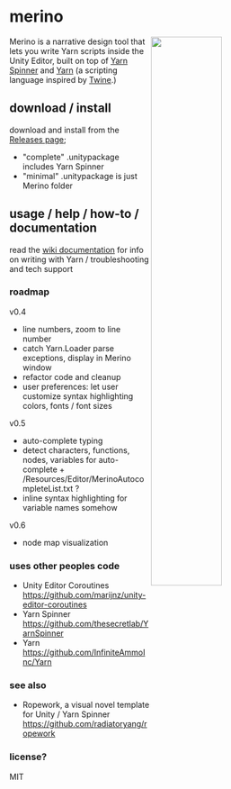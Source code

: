 # merino
<img width=50% align=right src=https://raw.githubusercontent.com/radiatoryang/merino/master/merino05_demo.gif> 

Merino is a narrative design tool that lets you write Yarn scripts inside the Unity Editor, built on top of [Yarn Spinner](https://github.com/thesecretlab/YarnSpinner) and [Yarn](https://github.com/InfiniteAmmoInc/Yarn) (a scripting language inspired by [Twine](http://twinery.org/).)

## download / install
download and install from the [Releases page](https://github.com/radiatoryang/merino/releases);
- "complete" .unitypackage includes Yarn Spinner
- "minimal" .unitypackage is just Merino folder

## usage / help / how-to / documentation
read the [wiki documentation](https://github.com/radiatoryang/merino/wiki) for info on writing with Yarn / troubleshooting and tech support

### roadmap
v0.4
- line numbers, zoom to line number
- catch Yarn.Loader parse exceptions, display in Merino window
- refactor code and cleanup
- user preferences: let user customize syntax highlighting colors, fonts / font sizes

v0.5
- auto-complete typing
- detect characters, functions, nodes, variables for auto-complete + /Resources/Editor/MerinoAutocompleteList.txt ?
- inline syntax highlighting for variable names somehow

v0.6
- node map visualization

### uses other peoples code
- Unity Editor Coroutines https://github.com/marijnz/unity-editor-coroutines
- Yarn Spinner https://github.com/thesecretlab/YarnSpinner
- Yarn https://github.com/InfiniteAmmoInc/Yarn

### see also
- Ropework, a visual novel template for Unity / Yarn Spinner https://github.com/radiatoryang/ropework

### license?
MIT
